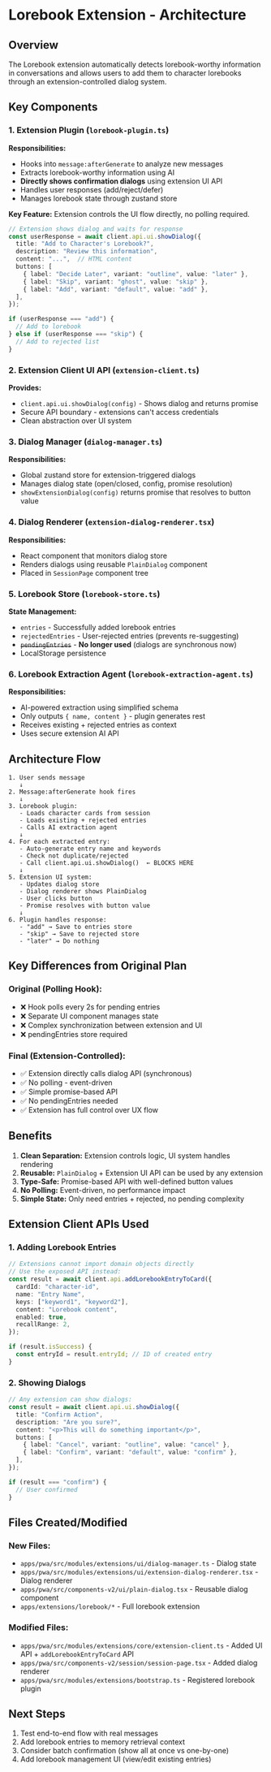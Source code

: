 # Lorebook Extension - Architecture

## Overview

The Lorebook extension automatically detects lorebook-worthy information in conversations and allows users to add them to character lorebooks through an extension-controlled dialog system.

## Key Components

### 1. Extension Plugin (`lorebook-plugin.ts`)
**Responsibilities:**
- Hooks into `message:afterGenerate` to analyze new messages
- Extracts lorebook-worthy information using AI
- **Directly shows confirmation dialogs** using extension UI API
- Handles user responses (add/reject/defer)
- Manages lorebook state through zustand store

**Key Feature:** Extension controls the UI flow directly, no polling required.

```typescript
// Extension shows dialog and waits for response
const userResponse = await client.api.ui.showDialog({
  title: "Add to Character's Lorebook?",
  description: "Review this information",
  content: "...",  // HTML content
  buttons: [
    { label: "Decide Later", variant: "outline", value: "later" },
    { label: "Skip", variant: "ghost", value: "skip" },
    { label: "Add", variant: "default", value: "add" },
  ],
});

if (userResponse === "add") {
  // Add to lorebook
} else if (userResponse === "skip") {
  // Add to rejected list
}
```

### 2. Extension Client UI API (`extension-client.ts`)
**Provides:**
- `client.api.ui.showDialog(config)` - Shows dialog and returns promise
- Secure API boundary - extensions can't access credentials
- Clean abstraction over UI system

### 3. Dialog Manager (`dialog-manager.ts`)
**Responsibilities:**
- Global zustand store for extension-triggered dialogs
- Manages dialog state (open/closed, config, promise resolution)
- `showExtensionDialog(config)` returns promise that resolves to button value

### 4. Dialog Renderer (`extension-dialog-renderer.tsx`)
**Responsibilities:**
- React component that monitors dialog store
- Renders dialogs using reusable `PlainDialog` component
- Placed in `SessionPage` component tree

### 5. Lorebook Store (`lorebook-store.ts`)
**State Management:**
- `entries` - Successfully added lorebook entries
- `rejectedEntries` - User-rejected entries (prevents re-suggesting)
- ~~`pendingEntries`~~ - **No longer used** (dialogs are synchronous now)
- LocalStorage persistence

### 6. Lorebook Extraction Agent (`lorebook-extraction-agent.ts`)
**Responsibilities:**
- AI-powered extraction using simplified schema
- Only outputs `{ name, content }` - plugin generates rest
- Receives existing + rejected entries as context
- Uses secure extension AI API

## Architecture Flow

```
1. User sends message
   ↓
2. Message:afterGenerate hook fires
   ↓
3. Lorebook plugin:
   - Loads character cards from session
   - Loads existing + rejected entries
   - Calls AI extraction agent
   ↓
4. For each extracted entry:
   - Auto-generate entry name and keywords
   - Check not duplicate/rejected
   - Call client.api.ui.showDialog()  ← BLOCKS HERE
   ↓
5. Extension UI system:
   - Updates dialog store
   - Dialog renderer shows PlainDialog
   - User clicks button
   - Promise resolves with button value
   ↓
6. Plugin handles response:
   - "add" → Save to entries store
   - "skip" → Save to rejected store
   - "later" → Do nothing
```

## Key Differences from Original Plan

### Original (Polling Hook):
- ❌ Hook polls every 2s for pending entries
- ❌ Separate UI component manages state
- ❌ Complex synchronization between extension and UI
- ❌ pendingEntries store required

### Final (Extension-Controlled):
- ✅ Extension directly calls dialog API (synchronous)
- ✅ No polling - event-driven
- ✅ Simple promise-based API
- ✅ No pendingEntries needed
- ✅ Extension has full control over UX flow

## Benefits

1. **Clean Separation:** Extension controls logic, UI system handles rendering
2. **Reusable:** `PlainDialog` + Extension UI API can be used by any extension
3. **Type-Safe:** Promise-based API with well-defined button values
4. **No Polling:** Event-driven, no performance impact
5. **Simple State:** Only need entries + rejected, no pending complexity

## Extension Client APIs Used

### 1. Adding Lorebook Entries
```typescript
// Extensions cannot import domain objects directly
// Use the exposed API instead:
const result = await client.api.addLorebookEntryToCard({
  cardId: "character-id",
  name: "Entry Name",
  keys: ["keyword1", "keyword2"],
  content: "Lorebook content",
  enabled: true,
  recallRange: 2,
});

if (result.isSuccess) {
  const entryId = result.entryId; // ID of created entry
}
```

### 2. Showing Dialogs
```typescript
// Any extension can show dialogs:
const result = await client.api.ui.showDialog({
  title: "Confirm Action",
  description: "Are you sure?",
  content: "<p>This will do something important</p>",
  buttons: [
    { label: "Cancel", variant: "outline", value: "cancel" },
    { label: "Confirm", variant: "default", value: "confirm" },
  ],
});

if (result === "confirm") {
  // User confirmed
}
```

## Files Created/Modified

### New Files:
- `apps/pwa/src/modules/extensions/ui/dialog-manager.ts` - Dialog state
- `apps/pwa/src/modules/extensions/ui/extension-dialog-renderer.tsx` - Dialog renderer
- `apps/pwa/src/components-v2/ui/plain-dialog.tsx` - Reusable dialog component
- `apps/extensions/lorebook/*` - Full lorebook extension

### Modified Files:
- `apps/pwa/src/modules/extensions/core/extension-client.ts` - Added UI API + `addLorebookEntryToCard` API
- `apps/pwa/src/components-v2/session/session-page.tsx` - Added dialog renderer
- `apps/pwa/src/modules/extensions/bootstrap.ts` - Registered lorebook plugin

## Next Steps

1. Test end-to-end flow with real messages
2. Add lorebook entries to memory retrieval context
3. Consider batch confirmation (show all at once vs one-by-one)
4. Add lorebook management UI (view/edit existing entries)
